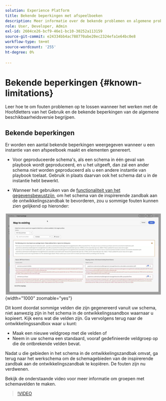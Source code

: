 ```yaml
---
solution: Experience Platform
title: Bekende beperkingen met afspeelboeken
description: Meer informatie over de bekende problemen en algemene problemen met afspeelboeken en hoe u deze problemen kunt oplossen
role: User, Developer, Admin
exl-id: 2604ce26-bcf9-46e1-bc10-30252a113159
source-git-commit: e24334bb4ac788770abe20ec2324efa1e64bc0e8
workflow-type: tm+mt
source-wordcount: '255'
ht-degree: 0%

---
```



# Bekende beperkingen {#known-limitations}

Leer hoe te om fouten problemen op te lossen wanneer het werken met de Hoofdletters van het Gebruik en de bekende beperkingen van de algemene beschikbaarheidsversie begrijpen.

## Bekende beperkingen

Er worden een aantal bekende beperkingen weergegeven wanneer u een instantie van een afspeelboek maakt en elementen genereert.

* Voor geproduceerde schema&#39;s, als een schema in één geval van playbook wordt geproduceerd, en u het uitgeeft, dan zal een ander schema *niet* worden geproduceerd als u een andere instantie van playbook toelaat. Gebruik in plaats daarvan ook het schema dat u in de instantie hebt bewerkt.

* Wanneer het gebruiken van de [&#x200B; functionaliteit van het gegevensbewustzijn &#x200B;](/help/use-case-playbooks/playbooks/data-awareness.md) om het schema van de inspirerende zandbak aan de ontwikkelingszandbak te bevorderen, zou u sommige fouten kunnen zien gelijkend op hieronder:

![&#x200B; Fouten die in het werkschema van de schemaafbeelding worden getoond.](/help/use-case-playbooks/assets/playbooks/troubleshooting/schema-errors.png){width="1000" zoomable="yes"}

Dit komt doordat sommige velden die zijn gegenereerd vanuit uw schema, niet aanwezig zijn in het schema in de ontwikkelingssandbox waarnaar u kopieert. Kijk eens wat die velden zijn. Ga vervolgens terug naar de ontwikkelingssandbox waar u kunt:

* Maak een nieuwe veldgroep met die velden of
* Neem in uw schema een standaard, vooraf gedefinieerde veldgroep op die de ontbrekende velden bevat.

Nadat u die gebieden in het schema in de ontwikkelingszandbak omvat, ga terug naar het werkschema om de schemagebieden van de inspirerende zandbak aan de ontwikkelingszandbak te kopiëren. De fouten zijn nu verdwenen.

Bekijk de onderstaande video voor meer informatie om groepen met schemavelden te maken.

>[!VIDEO](https://video.tv.adobe.com/v/27013/?learn=on)
